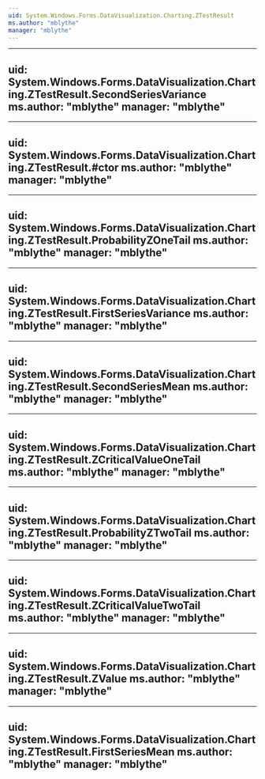 ```yaml
---
uid: System.Windows.Forms.DataVisualization.Charting.ZTestResult
ms.author: "mblythe"
manager: "mblythe"
---
```


---
uid: System.Windows.Forms.DataVisualization.Charting.ZTestResult.SecondSeriesVariance
ms.author: "mblythe"
manager: "mblythe"
---

---
uid: System.Windows.Forms.DataVisualization.Charting.ZTestResult.#ctor
ms.author: "mblythe"
manager: "mblythe"
---

---
uid: System.Windows.Forms.DataVisualization.Charting.ZTestResult.ProbabilityZOneTail
ms.author: "mblythe"
manager: "mblythe"
---

---
uid: System.Windows.Forms.DataVisualization.Charting.ZTestResult.FirstSeriesVariance
ms.author: "mblythe"
manager: "mblythe"
---

---
uid: System.Windows.Forms.DataVisualization.Charting.ZTestResult.SecondSeriesMean
ms.author: "mblythe"
manager: "mblythe"
---

---
uid: System.Windows.Forms.DataVisualization.Charting.ZTestResult.ZCriticalValueOneTail
ms.author: "mblythe"
manager: "mblythe"
---

---
uid: System.Windows.Forms.DataVisualization.Charting.ZTestResult.ProbabilityZTwoTail
ms.author: "mblythe"
manager: "mblythe"
---

---
uid: System.Windows.Forms.DataVisualization.Charting.ZTestResult.ZCriticalValueTwoTail
ms.author: "mblythe"
manager: "mblythe"
---

---
uid: System.Windows.Forms.DataVisualization.Charting.ZTestResult.ZValue
ms.author: "mblythe"
manager: "mblythe"
---

---
uid: System.Windows.Forms.DataVisualization.Charting.ZTestResult.FirstSeriesMean
ms.author: "mblythe"
manager: "mblythe"
---
